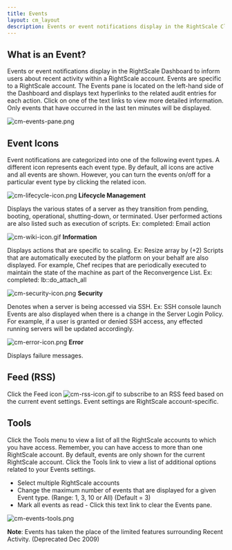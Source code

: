 ```yaml
---
title: Events
layout: cm_layout
description: Events or event notifications display in the RightScale Cloud Management Dashboard to inform users about recent activity within a RightScale account.
---
```


## What is an Event?

Events or event notifications display in the RightScale Dashboard to inform users about recent activity within a RightScale account. Events are specific to a RightScale account. The Events pane is located on the left-hand side of the Dashboard and displays text hyperlinks to the related audit entries for each action. Click on one of the text links to view more detailed information. Only events that have occurred in the last ten minutes will be displayed.

![cm-events-pane.png](/img/cm-events-pane.png)

## Event Icons

Event notifications are categorized into one of the following event types. A different icon represents each event type. By default, all icons are active and all events are shown. However, you can turn the events on/off for a particular event type by clicking the related icon.

![cm-lifecycle-icon.png](/img/cm-lifecycle-icon.png) **Lifecycle Management**  

Displays the various states of a server as they transition from pending, booting, operational, shutting-down, or terminated. User performed actions are also listed such as execution of scripts. Ex: completed: Email action

![cm-wiki-icon.gif](/img/cm-wiki-icon.gif) **Information**

Displays actions that are specific to scaling. Ex: Resize array by (+2) Scripts that are automatically executed by the platform on your behalf are also displayed. For example, Chef recipes that are periodically executed to maintain the state of the machine as part of the Reconvergence List. Ex: completed: lb::do\_attach\_all

![cm-security-icon.png](/img/cm-security-icon.png) **Security**

Denotes when a server is being accessed via SSH. Ex: SSH console launch Events are also displayed when there is a change in the Server Login Policy. For example, if a user is granted or denied SSH access, any effected running servers will be updated accordingly.

![cm-error-icon.png](/img/cm-error-icon.png) **Error**

Displays failure messages.

## Feed (RSS)

Click the Feed icon ![cm-rss-icon.gif](/img/cm-rss-icon.gif) to subscribe to an RSS feed based on the current event settings. Event settings are RightScale account-specific.

## Tools

Click the Tools menu to view a list of all the RightScale accounts to which you have access. Remember, you can have access to more than one RightScale account. By default, events are only shown for the current RightScale account. Click the Tools link to view a list of additional options related to your Events settings.

* Select multiple RightScale accounts
* Change the maximum number of events that are displayed for a given Event type. (Range: 1, 3, 10 or All) (Default = 3)
* Mark all events as read - Click this text link to clear the Events pane.

![cm-events-tools.png](/img/cm-events-tools.png)

**Note**: Events has taken the place of the limited features surrounding Recent Activity. (Deprecated Dec 2009)
